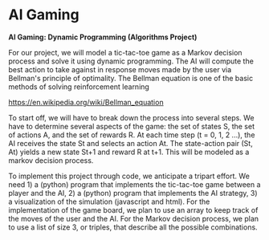 # AI Gaming
**AI Gaming: Dynamic Programming (Algorithms Project)**

For our project, we will model a tic-tac-toe game as a Markov decision process and solve it using dynamic programming. The AI will compute the best action to take against in response moves made by the user via Bellman's principle of optimality. The Bellman equation is one of the basic methods of solving reinforcement learning

https://en.wikipedia.org/wiki/Bellman_equation

To start off, we will have to break down the process into several steps.  We have to determine several aspects of the game: the set of states S, the set of actions A, and the set of rewards R. At each time step (t = 0, 1, 2 ...), the AI receives the state St and selects an action At. The state-action pair (St, At) yields a new state St+1 and reward R at t+1. This will be modeled as a markov decision process.

To implement this project through code, we anticipate a tripart effort. We need 1) a (python) program that implements the tic-tac-toe game between a player and the AI, 2) a (python) program that implements the AI strategy, 3) a visualization of the simulation (javascript and html). For the implementation of the game board, we plan to use an array to keep track of the moves of the user and the AI. For the Markov decision process, we plan to use a list of size 3, or triples, that describe all the possible combinations.
